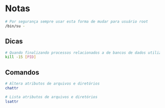 # Notas

```bash
# Por segurança sempre usar esta forma de mudar para usuário root
/bin/su -
```

## Dicas

```bash
# Quando finalizando processos relacionados a de bancos de dados utilizar o kill *amigável* para evitar corrupção de dados
kill -15 [PID]
```

## Comandos

```bash
# Altera atributos de arquivos e diretórios
chattr

# Lista atributos de arquivos e diretórios
lsattr
```
